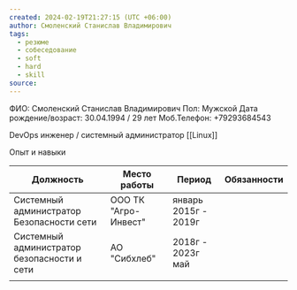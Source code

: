 ```yaml
---
created: 2024-02-19T21:27:15 (UTC +06:00)
author: Смоленский Станислав Владимирович
tags:
  - резюме
  - собеседование
  - soft
  - hard
  - skill
source:
---
```

ФИО: Смоленский Станислав Владимирович 
Пол: Мужской
Дата рождение/возраст: 30.04.1994 / 29 лет
Моб.Телефон: +79293684543

DevOps инженер / системный администратор [[Linux]] 

Опыт и навыки

| Должность                                   | Место работы         | Период               | Обязанности |
| ------------------------------------------- | -------------------- | -------------------- | ----------- |
| Системный администратор Безопасности сети   | ООО ТК "Агро-Инвест" | январь 2015г - 2019г |             |
| Системный администратор безопасности и сети | АО "Сибхлеб"         | 2018г - 2023г май    |             |
|                                             |                      |                      |             |


